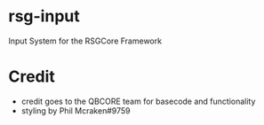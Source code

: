 # rsg-input
Input System for the RSGCore Framework

# Credit
- credit goes to the QBCORE team for basecode and functionality
- styling by Phil Mcraken#9759
